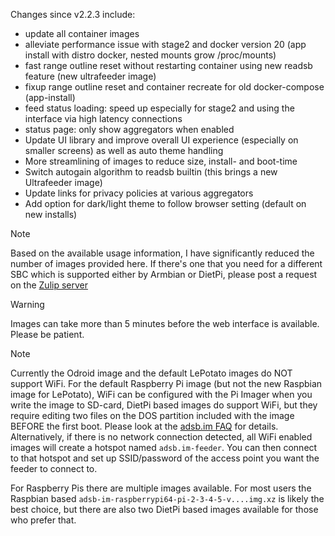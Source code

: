 Changes since v2.2.3 include:
- update all container images
- alleviate performance issue with stage2 and docker version 20 (app install with distro docker, nested mounts grow /proc/mounts)
- fast range outline reset without restarting container using new readsb feature (new ultrafeeder image)
- fixup range outline reset and container recreate for old docker-compose (app-install)
- feed status loading: speed up especially for stage2 and using the interface via high latency connections
- status page: only show aggregators when enabled
- Update UI library and improve overall UI experience (especially on smaller screens) as well as auto theme handling
- More streamlining of images to reduce size, install- and boot-time
- Switch autogain algorithm to readsb builtin (this brings a new Ultrafeeder image)
- Update links for privacy policies at various aggregators
- Add option for dark/light theme to follow browser setting (default on new installs)

> [!NOTE]
> Based on the available usage information, I have significantly reduced the number of images provided here. If there's one that you need for a different SBC which is supported either by Armbian or DietPi, please post a request on the [Zulip server](https://adsblol.zulipchat.com/#narrow/stream/391168-adsb-feeder-image)

> [!WARNING]
> Images can take more than 5 minutes before the web interface is available. Please be patient.

> [!NOTE]
> Currently the Odroid image and the default LePotato images do NOT support WiFi. For the default Raspberry Pi image (but not the new Raspbian image for LePotato), WiFi can be configured with the Pi Imager when you write the image to SD-card, DietPi based images do support WiFi, but they require editing two files on the DOS partition included with the image BEFORE the first boot. Please look at the [adsb.im FAQ](https://adsb.im/faq) for details.
> Alternatively, if there is no network connection detected, all WiFi enabled images will create a hotspot named `adsb.im-feeder`. You can then connect to that hotspot and set up SSID/password of the access point you want the feeder to connect to.

For Raspberry Pis there are multiple images available. For most users the Raspbian based `adsb-im-raspberrypi64-pi-2-3-4-5-v....img.xz` is likely the best choice, but there are also two DietPi based images available for those who prefer that.



